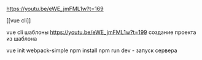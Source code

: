 https://youtu.be/eWE_jmFML1w?t=169

[[vue cli]]

vue cli шаблоны https://youtu.be/eWE_jmFML1w?t=199
создание проекта из шаблона

vue init webpack-simple
npm install
npm run dev - запуск сервера
